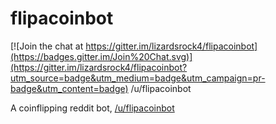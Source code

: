 # flipacoinbot

[![Join the chat at https://gitter.im/lizardsrock4/flipacoinbot](https://badges.gitter.im/Join%20Chat.svg)](https://gitter.im/lizardsrock4/flipacoinbot?utm_source=badge&utm_medium=badge&utm_campaign=pr-badge&utm_content=badge)
/u/flipacoinbot

A coinflipping reddit bot, [/u/flipacoinbot](http://reddit.com/u/flipacoinbot)
